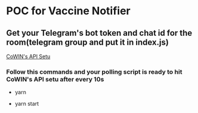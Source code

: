 # POC for Vaccine Notifier

## Get your Telegram's bot token and chat id for the room(telegram group and put it in index.js)

[CoWIN's API Setu](https://apisetu.gov.in/public/marketplace/api/cowin)

### Follow this commands and your polling script is ready to hit CoWIN's API setu after every 10s
* yarn

* yarn start